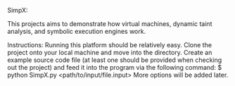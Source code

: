 SimpX:

This projects aims to demonstrate how virtual machines, dynamic taint analysis, and symbolic execution engines work.

Instructions:
Running this platform should be relatively easy. Clone the project onto your local machine and move into the directory. Create an example source code file (at least one should be provided when checking out the project) and feed it into the program via the following command: 
	$ python SimpX.py <path/to/input/file.input>
More options will be added later. 
